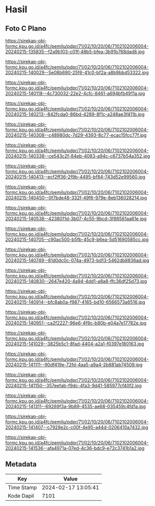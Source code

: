 # Hasil

## Foto C Plano

https://sirekap-obj-formc.kpu.go.id/a4fc/pemilu/pdpr/71/02/10/20/06/7102102006004-20240215-135835--f2a9b103-c01f-48b5-bfea-3b91b768dad8.jpg

https://sirekap-obj-formc.kpu.go.id/a4fc/pemilu/pdpr/71/02/10/20/06/7102102006004-20240215-140029--5e08b690-25f6-41c0-bf2a-a8b9bbd53322.jpg

https://sirekap-obj-formc.kpu.go.id/a4fc/pemilu/pdpr/71/02/10/20/06/7102102006004-20240215-140118--4c730032-22e2-4cfc-8461-a694bfb4911a.jpg

https://sirekap-obj-formc.kpu.go.id/a4fc/pemilu/pdpr/71/02/10/20/06/7102102006004-20240215-140213--842fcda0-86bd-4289-8f1c-a248ae3f411b.jpg

https://sirekap-obj-formc.kpu.go.id/a4fc/pemilu/pdpr/71/02/10/20/06/7102102006004-20240215-140308--c48980dc-7d29-4393-8c77-ecac15fcc77f.jpg

https://sirekap-obj-formc.kpu.go.id/a4fc/pemilu/pdpr/71/02/10/20/06/7102102006004-20240215-140338--ce543c2f-84eb-4083-a94c-c6737b54a352.jpg

https://sirekap-obj-formc.kpu.go.id/a4fc/pemilu/pdpr/71/02/10/20/06/7102102006004-20240215-140413--ecf2ff36-2f9b-4495-bf84-743d52e99560.jpg

https://sirekap-obj-formc.kpu.go.id/a4fc/pemilu/pdpr/71/02/10/20/06/7102102006004-20240215-140450--0f7bde48-332f-49f6-979e-8eb136028214.jpg

https://sirekap-obj-formc.kpu.go.id/a4fc/pemilu/pdpr/71/02/10/20/06/7102102006004-20240215-140538--4238011d-3b07-4c55-9bcd-3f86561aa61e.jpg

https://sirekap-obj-formc.kpu.go.id/a4fc/pemilu/pdpr/71/02/10/20/06/7102102006004-20240215-140705--c90ac500-b5fb-45c9-b6ea-5d51690585cc.jpg

https://sirekap-obj-formc.kpu.go.id/a4fc/pemilu/pdpr/71/02/10/20/06/7102102006004-20240215-140749--81d0dc0c-074a-4973-bd13-5462db8836ad.jpg

https://sirekap-obj-formc.kpu.go.id/a4fc/pemilu/pdpr/71/02/10/20/06/7102102006004-20240215-140830--2647e420-4a94-4dd1-a8a8-ffc36df25d73.jpg

https://sirekap-obj-formc.kpu.go.id/a4fc/pemilu/pdpr/71/02/10/20/06/7102102006004-20240215-140914--bfc8ab0a-f987-4165-bd10-6566573a6516.jpg

https://sirekap-obj-formc.kpu.go.id/a4fc/pemilu/pdpr/71/02/10/20/06/7102102006004-20240215-140951--ca2f2227-96e6-4f9c-b80b-e04a7e17782e.jpg

https://sirekap-obj-formc.kpu.go.id/a4fc/pemilu/pdpr/71/02/10/20/06/7102102006004-20240215-141029--3825b5c1-8fad-4404-a2a1-f0397e180163.jpg

https://sirekap-obj-formc.kpu.go.id/a4fc/pemilu/pdpr/71/02/10/20/06/7102102006004-20240215-141111--90df419e-72fd-4aa5-a9a4-2b881ab74509.jpg

https://sirekap-obj-formc.kpu.go.id/a4fc/pemilu/pdpr/71/02/10/20/06/7102102006004-20240215-141150--357eefab-f9dc-4fa3-9d41-585977cf40f2.jpg

https://sirekap-obj-formc.kpu.go.id/a4fc/pemilu/pdpr/71/02/10/20/06/7102102006004-20240215-141311--69269f3a-9b89-4535-ae68-035459c4fd1a.jpg

https://sirekap-obj-formc.kpu.go.id/a4fc/pemilu/pdpr/71/02/10/20/06/7102102006004-20240215-141407--c7929e2c-c00f-4e95-a44d-0206410a7432.jpg

https://sirekap-obj-formc.kpu.go.id/a4fc/pemilu/pdpr/71/02/10/20/06/7102102006004-20240215-141536--afa4971a-07ed-4c36-bdc9-e72c3741b1a2.jpg


## Metadata

| Key        | Value               |
| ---------- | ------------------- |
| Time Stamp | 2024-02-17 13:05:41 |
| Kode Dapil | 7101                |



